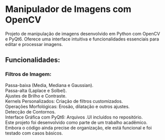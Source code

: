 # Manipulador de Imagens com OpenCV

Projeto de manipulação de imagens desenvolvido em Python com OpenCV e PyQt6. Oferece uma interface intuitiva e funcionalidades essenciais para editar e processar imagens.

## Funcionalidades:

### Filtros de Imagem:
  Passa-baixa (Media, Mediana e Gaussian).  
  Passa-alta (Laplace e Solbel).  
Ajustes de Brilho e Contraste.  
Kernels Personalizados: Criação de filtros customizados.  
Operações Morfológicas: Erosão, dilatação e outros ajustes.  
Detecção de Contornos.  
Interface Gráfica com PyQt6: Arquivos .UI incluídos no repositório.  
Este projeto foi desenvolvido como parte de um trabalho acadêmico. Embora o código ainda precise de organização, ele está funcional e foi testado com casos básicos.  
